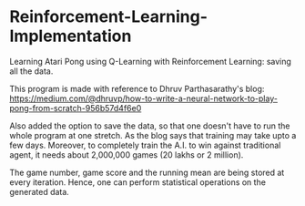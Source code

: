 # Reinforcement-Learning-Implementation
Learning Atari Pong using Q-Learning with Reinforcement Learning: saving all the data.

This program is made with reference to Dhruv Parthasarathy's blog: https://medium.com/@dhruvp/how-to-write-a-neural-network-to-play-pong-from-scratch-956b57d4f6e0

Also added the option to save the data, so that one doesn't have to run the whole program at one stretch. As the blog says that training may take upto a few days. Moreover, to completely train the A.I. to win against traditional agent, it needs about 2,000,000 games (20 lakhs or 2 million).

The game number, game score and the running mean are being stored at every iteration. Hence, one can perform statistical operations on the generated data. 
